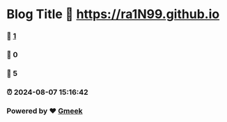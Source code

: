# Blog Title :link: https://ra1N99.github.io 
### :page_facing_up: [1](https://ra1N99.github.io/tag.html) 
### :speech_balloon: 0 
### :hibiscus: 5 
### :alarm_clock: 2024-08-07 15:16:42 
### Powered by :heart: [Gmeek](https://github.com/Meekdai/Gmeek)

